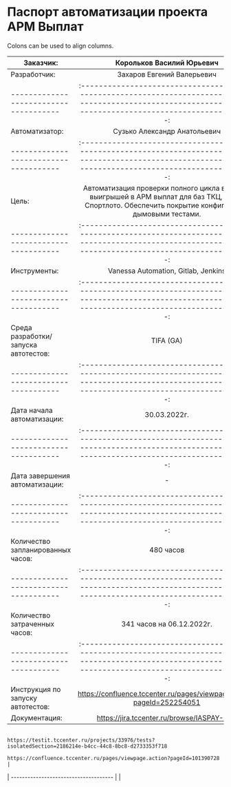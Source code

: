 # Паспорт автоматизации проекта АРМ Выплат

Colons can be used to align columns.

| Заказчик:                             | Корольков Василий Юрьевич                                                                                                                                     |
| ------------------------------------- |:-------------------------------------------------------------------------------------------------------------------------------------------------------------:|
| Разработчик:                          | Захаров Евгений Валерьевич                                                                                                                                    |
| ------------------------------------- |:-------------------------------------------------------------------------------------------------------------------------------------------------------------:|
| Автоматизатор:                        | Сузько Александр Анатольевич                                                                                                                                  |
| ------------------------------------- |:-------------------------------------------------------------------------------------------------------------------------------------------------------------:|
| Цель:                                 | Автоматизация проверки полного цикла выплаты выигрышей в АРМ выплат для баз ТКЦ, ГСЛ и Спортлото. Обеспечить покрытие конфигурации дымовыми тестами.          |
| ------------------------------------- |:-------------------------------------------------------------------------------------------------------------------------------------------------------------:|
| Инструменты:                          | Vanessa Automation, Gitlab, Jenkins                                                                                                                           |
| ------------------------------------- |:-------------------------------------------------------------------------------------------------------------------------------------------------------------:|
| Среда разработки/запуска автотестов:  | TIFA (GA)                                                                                                                                                     |
| ------------------------------------- |:-------------------------------------------------------------------------------------------------------------------------------------------------------------:|
| Дата начала автоматизации:            | 30.03.2022г.                                                                                                                                                  |
| ------------------------------------- |:-------------------------------------------------------------------------------------------------------------------------------------------------------------:|
| Дата завершения автоматизации:        | -                                                                                                                                                             |
| ------------------------------------- |:-------------------------------------------------------------------------------------------------------------------------------------------------------------:|
| Количество запланированных часов:     | 480 часов                                                                                                                                                     |
| ------------------------------------- |:-------------------------------------------------------------------------------------------------------------------------------------------------------------:|
| Количество затраченных часов:         | 341 часов на 06.12.2022г.                                                                                                                                     |
| ------------------------------------- |:-------------------------------------------------------------------------------------------------------------------------------------------------------------:|
| Инструкция по запуску автотестов:     | https://confluence.tccenter.ru/pages/viewpage.action?pageId=252254051                                                                                         |
| Документация:                         | https://jira.tccenter.ru/browse/IASPAY-280 
                                            https://testit.tccenter.ru/projects/33976/tests?isolatedSection=2186214e-b4cc-44c8-8bc8-d2733353f718 
                                            https://confluence.tccenter.ru/pages/viewpage.action?pageId=101390728                                                                                       |
| ------------------------------------- |                                                                                                                                                               |
